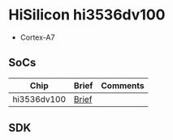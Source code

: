 # HiSilicon hi3536dv100

* Cortex-A7

## SoCs

|Chip       |Brief                   |Comments|
|-----------|------------------------|--------|
|hi3536dv100|[Brief](briefs/hi3536dv100.pdf)||

## SDK
